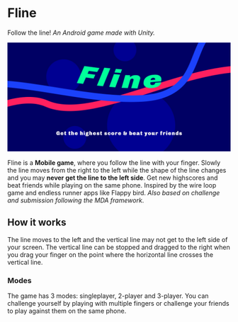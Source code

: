 # Fline
Follow the line! *An Android game made with Unity.*

![header](https://github.com/lsiewers/Fline/blob/master/promo.jpg)

Fline is a **Mobile game**, where you follow the line with your finger. Slowly the line moves from the right to the left while the shape of the line changes and you may **never get the line to the left side**. Get new highscores and beat friends while playing on the same phone. Inspired by the wire loop game and endless runner apps like Flappy bird. *Also based on challenge and submission following the MDA framework*.

## How it works
The line moves to the left and the vertical line may not get to the left side of your screen. The vertical line can be stopped and dragged to the right when you drag your finger on the point where the horizontal line crosses the vertical line. 

### Modes
The game has 3 modes: singleplayer, 2-player and 3-player. You can challenge yourself by playing with multiple fingers or challenge your friends to play against them on the same phone.
